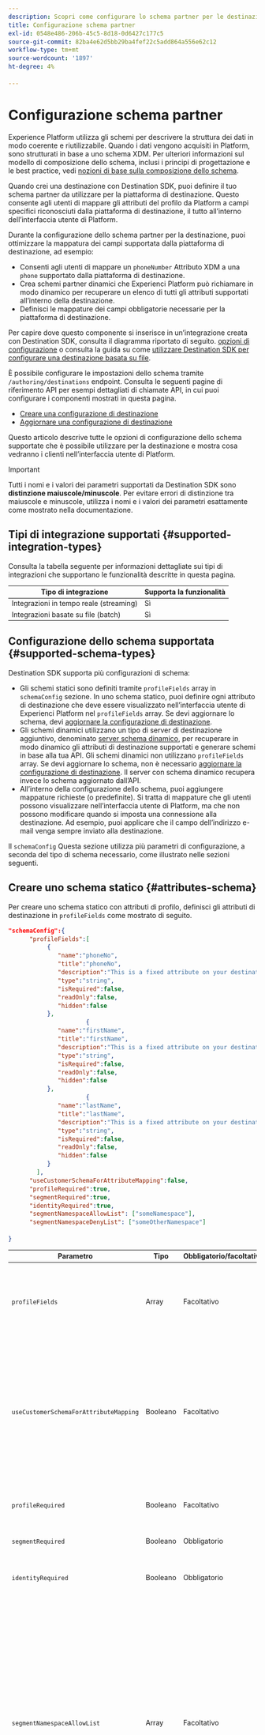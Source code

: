 ```yaml
---
description: Scopri come configurare lo schema partner per le destinazioni create con Destination SDK.
title: Configurazione schema partner
exl-id: 0548e486-206b-45c5-8d18-0d6427c177c5
source-git-commit: 82ba4e62d5bb29ba4fef22c5add864a556e62c12
workflow-type: tm+mt
source-wordcount: '1897'
ht-degree: 4%

---
```


# Configurazione schema partner

Experience Platform utilizza gli schemi per descrivere la struttura dei dati in modo coerente e riutilizzabile. Quando i dati vengono acquisiti in Platform, sono strutturati in base a uno schema XDM. Per ulteriori informazioni sul modello di composizione dello schema, inclusi i principi di progettazione e le best practice, vedi [nozioni di base sulla composizione dello schema](../../../../xdm/schema/composition.md).

Quando crei una destinazione con Destination SDK, puoi definire il tuo schema partner da utilizzare per la piattaforma di destinazione. Questo consente agli utenti di mappare gli attributi del profilo da Platform a campi specifici riconosciuti dalla piattaforma di destinazione, il tutto all’interno dell’interfaccia utente di Platform.

Durante la configurazione dello schema partner per la destinazione, puoi ottimizzare la mappatura dei campi supportata dalla piattaforma di destinazione, ad esempio:

* Consenti agli utenti di mappare un `phoneNumber` Attributo XDM a una `phone` supportato dalla piattaforma di destinazione.
* Crea schemi partner dinamici che Experienci Platform può richiamare in modo dinamico per recuperare un elenco di tutti gli attributi supportati all’interno della destinazione.
* Definisci le mappature dei campi obbligatorie necessarie per la piattaforma di destinazione.

Per capire dove questo componente si inserisce in un’integrazione creata con Destination SDK, consulta il diagramma riportato di seguito. [opzioni di configurazione](../configuration-options.md) o consulta la guida su come [utilizzare Destination SDK per configurare una destinazione basata su file](../../guides/configure-file-based-destination-instructions.md#create-server-file-configuration).

È possibile configurare le impostazioni dello schema tramite `/authoring/destinations` endpoint. Consulta le seguenti pagine di riferimento API per esempi dettagliati di chiamate API, in cui puoi configurare i componenti mostrati in questa pagina.

* [Creare una configurazione di destinazione](../../authoring-api/destination-configuration/create-destination-configuration.md)
* [Aggiornare una configurazione di destinazione](../../authoring-api/destination-configuration/update-destination-configuration.md)

Questo articolo descrive tutte le opzioni di configurazione dello schema supportate che è possibile utilizzare per la destinazione e mostra cosa vedranno i clienti nell’interfaccia utente di Platform.

>[!IMPORTANT]
>
>Tutti i nomi e i valori dei parametri supportati da Destination SDK sono **distinzione maiuscole/minuscole**. Per evitare errori di distinzione tra maiuscole e minuscole, utilizza i nomi e i valori dei parametri esattamente come mostrato nella documentazione.

## Tipi di integrazione supportati {#supported-integration-types}

Consulta la tabella seguente per informazioni dettagliate sui tipi di integrazioni che supportano le funzionalità descritte in questa pagina.

| Tipo di integrazione | Supporta la funzionalità |
|---|---|
| Integrazioni in tempo reale (streaming) | Sì |
| Integrazioni basate su file (batch) | Sì |

## Configurazione dello schema supportata {#supported-schema-types}

Destination SDK supporta più configurazioni di schema:

* Gli schemi statici sono definiti tramite `profileFields` array in `schemaConfig` sezione. In uno schema statico, puoi definire ogni attributo di destinazione che deve essere visualizzato nell’interfaccia utente di Experienci Platform nel `profileFields` array. Se devi aggiornare lo schema, devi [aggiornare la configurazione di destinazione](../../authoring-api/destination-configuration/update-destination-configuration.md).
* Gli schemi dinamici utilizzano un tipo di server di destinazione aggiuntivo, denominato [server schema dinamico](../../authoring-api/destination-server/create-destination-server.md#dynamic-schema-servers), per recuperare in modo dinamico gli attributi di destinazione supportati e generare schemi in base alla tua API. Gli schemi dinamici non utilizzano `profileFields` array. Se devi aggiornare lo schema, non è necessario [aggiornare la configurazione di destinazione](../../authoring-api/destination-configuration/update-destination-configuration.md). Il server con schema dinamico recupera invece lo schema aggiornato dall’API.
* All’interno della configurazione dello schema, puoi aggiungere mappature richieste (o predefinite). Si tratta di mappature che gli utenti possono visualizzare nell’interfaccia utente di Platform, ma che non possono modificare quando si imposta una connessione alla destinazione. Ad esempio, puoi applicare che il campo dell’indirizzo e-mail venga sempre inviato alla destinazione.

Il `schemaConfig` Questa sezione utilizza più parametri di configurazione, a seconda del tipo di schema necessario, come illustrato nelle sezioni seguenti.

## Creare uno schema statico {#attributes-schema}

Per creare uno schema statico con attributi di profilo, definisci gli attributi di destinazione in `profileFields` come mostrato di seguito.

```json
"schemaConfig":{
      "profileFields":[
           {
              "name":"phoneNo",
              "title":"phoneNo",
              "description":"This is a fixed attribute on your destination side that customers can map profile attributes to. For example, the mobilePhone.number value in Experience Platform could be phoneNo on your side.",
              "type":"string",
              "isRequired":false,
              "readOnly":false,
              "hidden":false
           },
                      {
              "name":"firstName",
              "title":"firstName",
              "description":"This is a fixed attribute on your destination side that customers can map profile attributes to. For example, the person.name.firstName value in Experience Platform could be firstName on your side.",
              "type":"string",
              "isRequired":false,
              "readOnly":false,
              "hidden":false
           },
                      {
              "name":"lastName",
              "title":"lastName",
              "description":"This is a fixed attribute on your destination side that customers can map profile attributes to. For example, the person.name.lastName value in Experience Platform could be phoneNo on your side.",
              "type":"string",
              "isRequired":false,
              "readOnly":false,
              "hidden":false
           }
        ],
      "useCustomerSchemaForAttributeMapping":false,
      "profileRequired":true,
      "segmentRequired":true,
      "identityRequired":true,
      "segmentNamespaceAllowList": ["someNamespace"],
      "segmentNamespaceDenyList": ["someOtherNamespace"]

}
```

| Parametro | Tipo | Obbligatorio/facoltativo | Descrizione |
|---------|----------|------|---|
| `profileFields` | Array | Facoltativo | Definisce l’array di attributi di destinazione accettati dalla piattaforma di destinazione alla quale i clienti possono mappare i propri attributi di profilo. Quando si utilizza una `profileFields` , è possibile omettere `useCustomerSchemaForAttributeMapping` parametro completo. |
| `useCustomerSchemaForAttributeMapping` | Booleano | Facoltativo | Abilita o disabilita la mappatura degli attributi dallo schema del cliente agli attributi definiti nell&#39; `profileFields` array. <ul><li>Se impostato su `true`, gli utenti visualizzano solo la colonna di origine nel campo di mappatura. `profileFields` non sono applicabili in questo caso.</li><li>Se impostato su `false`, gli utenti possono mappare gli attributi di origine dal proprio schema agli attributi definiti nell&#39; `profileFields` array.</li></ul> Il valore predefinito è `false`. |
| `profileRequired` | Booleano | Facoltativo | Utilizzare `true` gli utenti devono essere in grado di mappare gli attributi del profilo da Experienci Platform ad attributi personalizzati sulla piattaforma di destinazione. |
| `segmentRequired` | Booleano | Obbligatorio | Questo parametro è richiesto dalla Destination SDK e deve essere sempre impostato su `true`. |
| `identityRequired` | Booleano | Obbligatorio | Imposta su `true` se gli utenti devono essere in grado di mappare [tipi di identità](identity-namespace-configuration.md) dall&#39;Experience Platform agli attributi definiti nella `profileFields` array. |
| `segmentNamespaceAllowList` | Array | Facoltativo | Definisce spazi dei nomi di pubblico specifici da cui gli utenti possono mappare i tipi di pubblico alla destinazione. Utilizza questo parametro per limitare gli utenti di Platform all’esportazione di tipi di pubblico solo dagli spazi dei nomi di pubblico definiti nell’array. Questo parametro non può essere utilizzato insieme a `segmentNamespaceDenyList`.<br> <br> Esempio: `"segmentNamespaceAllowList": ["AudienceManager"]` consentirà agli utenti di mappare solo i tipi di pubblico da `AudienceManager` dello spazio dei nomi in questa destinazione. <br> <br> Per consentire agli utenti di esportare un pubblico nella destinazione, puoi ignorare questo parametro. <br> <br> Se entrambi `segmentNamespaceAllowList` e `segmentNamespaceDenyList` mancano dalla configurazione, gli utenti potranno esportare solo i tipi di pubblico provenienti da [Servizio di segmentazione](../../../../segmentation/home.md). |
| `segmentNamespaceDenyList` | Array | Facoltativo | Impedisce agli utenti di mappare i tipi di pubblico sulla destinazione, dagli spazi dei nomi dei tipi di pubblico definiti nell’array. Non può essere utilizzato insieme a `segmentNamespaceAllowed`. <br> <br> Esempio: `"segmentNamespaceDenyList": ["AudienceManager"]` impedirà agli utenti di mappare i tipi di pubblico da `AudienceManager` dello spazio dei nomi in questa destinazione. <br> <br> Per consentire agli utenti di esportare un pubblico nella destinazione, puoi ignorare questo parametro. <br> <br> Se entrambi `segmentNamespaceAllowed` e `segmentNamespaceDenyList` mancano dalla configurazione, gli utenti potranno esportare solo i tipi di pubblico provenienti da [Servizio di segmentazione](../../../../segmentation/home.md). <br> <br> Per consentire l’esportazione di tutti i tipi di pubblico, indipendentemente dall’origine, imposta `"segmentNamespaceDenyList":[]`. |

{style="table-layout:auto"}

L’esperienza dell’interfaccia utente risultante viene mostrata nelle immagini seguenti.

Quando gli utenti selezionano la mappatura di destinazione, possono visualizzare i campi definiti nella `profileFields` array.

![Immagine dell’interfaccia utente che mostra la schermata attributi di destinazione.](../../assets/functionality/destination-configuration/select-attributes.png)

Dopo aver selezionato gli attributi, possono visualizzarli nella colonna del campo di destinazione.

![Immagine dell’interfaccia utente che mostra uno schema di destinazione statico con attributi](../../assets/functionality/destination-configuration/static-schema-attributes.png)

## Creare uno schema dinamico {#dynamic-schema-configuration}

Destination SDK supporta la creazione di schemi partner dinamici. A differenza di uno schema statico, uno schema dinamico non utilizza `profileFields` array. Gli schemi dinamici utilizzano invece un server di schema dinamico che si connette alla tua API da dove recupera la configurazione dello schema.

>[!IMPORTANT]
>
>Prima di creare uno schema dinamico, è necessario [creare un server di schema dinamico](../../authoring-api/destination-server/create-destination-server.md#dynamic-schema-servers).

In una configurazione di schema dinamico, il `profileFields` è sostituito da `dynamicSchemaConfig` come illustrato di seguito.

```json
"schemaConfig":{
   "dynamicSchemaConfig":{
      "dynamicEnum": {
         "authenticationRule":"CUSTOMER_AUTHENTICATION",
         "destinationServerId":"DYNAMIC_SCHEMA_SERVER_ID",
         "value": "Schema Name",
         "responseFormat": "SCHEMA"
      }
   },
   "profileRequired":true,
   "segmentRequired":true,
   "identityRequired":true
}
```

| Parametro | Tipo | Obbligatorio/facoltativo | Descrizione |
|---------|----------|------|---|
| `dynamicEnum.authenticationRule` | Stringa | Obbligatorio | Indica come [!DNL Platform] i clienti si connettono alla tua destinazione. I valori accettati sono `CUSTOMER_AUTHENTICATION`, `PLATFORM_AUTHENTICATION`, `NONE`. <br> <ul><li>Utilizzare `CUSTOMER_AUTHENTICATION` se i clienti di Platform accedono al sistema tramite uno dei metodi di autenticazione descritti [qui](customer-authentication.md). </li><li> Utilizzare `PLATFORM_AUTHENTICATION` se è presente un sistema di autenticazione globale tra Adobe e la tua destinazione e il [!DNL Platform] Il cliente non deve fornire credenziali di autenticazione per connettersi alla destinazione. In questo caso, devi [creare un oggetto credenziali](../../credentials-api/create-credential-configuration.md) utilizzando l’API Credentials. </li><li>Utilizzare `NONE` se non è richiesta alcuna autenticazione per inviare dati alla piattaforma di destinazione. </li></ul> |
| `dynamicEnum.destinationServerId` | Stringa | Obbligatorio | Il `instanceId` del server di schema dinamico. Questo server di destinazione include l’endpoint API che Experienci Platform chiamerà per recuperare lo schema dinamico. |
| `dynamicEnum.value` | Stringa | Obbligatorio | Il nome dello schema dinamico, come definito nella configurazione del server di schema dinamico. |
| `dynamicEnum.responseFormat` | Stringa | Obbligatorio | Sempre impostato su `SCHEMA` durante la definizione di uno schema dinamico. |
| `profileRequired` | Booleano | Facoltativo | Utilizzare `true` gli utenti devono essere in grado di mappare gli attributi del profilo da Experienci Platform ad attributi personalizzati sulla piattaforma di destinazione. |
| `segmentRequired` | Booleano | Obbligatorio | Questo parametro è richiesto dalla Destination SDK e deve essere sempre impostato su `true`. |
| `identityRequired` | Booleano | Obbligatorio | Imposta su `true` se gli utenti devono essere in grado di mappare [tipi di identità](identity-namespace-configuration.md) dall&#39;Experience Platform agli attributi definiti nella `profileFields` array. |

{style="table-layout:auto"}

## Mappature richieste {#required-mappings}

All’interno della configurazione dello schema, oltre allo schema statico o dinamico, puoi aggiungere mappature richieste (o predefinite). Si tratta di mappature che gli utenti possono visualizzare nell’interfaccia utente di Platform, ma che non possono modificare quando si imposta una connessione alla destinazione.

Ad esempio, puoi applicare che il campo dell’indirizzo e-mail venga sempre inviato alla destinazione.

>[!NOTE]
>
>Sono attualmente supportate le seguenti combinazioni di mappature richieste:
>* Puoi configurare un campo di origine e un campo di destinazione obbligatori. In questo caso, gli utenti non possono modificare o selezionare nessuno dei due campi e possono solo visualizzare la selezione.
>* Puoi configurare solo un campo di destinazione richiesto. In questo caso, gli utenti saranno autorizzati a selezionare un campo di origine da mappare alla destinazione.
>
> La configurazione di un solo campo di origine obbligatorio è attualmente *non* supportati.

Di seguito sono riportati due esempi di configurazione di schema con mappature richieste e del loro aspetto nel passaggio di mappatura della [flusso di lavoro per l&#39;attivazione dei dati nelle destinazioni batch](../../../ui/activate-batch-profile-destinations.md).


>[!BEGINTABS]

>[!TAB Mappature di origine e destinazione richieste]

L’esempio seguente mostra le mappature di origine e di destinazione richieste. Quando i campi di origine e di destinazione sono specificati come mappature obbligatorie, gli utenti non possono selezionare o modificare nessuno dei due campi e possono solo visualizzare la selezione predefinita.

```json
"schemaConfig": {
    "requiredMappingsOnly": true,
    "requiredMappings": [
      {
        "sourceType": "text/x.schema-path",
        "source": "personalEmail.address",
        "destination": "personalEmail.address"
      }
    ] 
}
```

| Parametro | Tipo | Obbligatorio/facoltativo | Descrizione |
|---|---|---|---|
| `requiredMappingsOnly` | Booleano | Facoltativo | Quando è impostato su true, gli utenti non possono mappare altri attributi e identità nel flusso di attivazione, a parte le mappature richieste definite in `requiredMappings` array. |
| `requiredMappings.sourceType` | Stringa | Obbligatorio | Indica il tipo di `source` campo. Valori supportati: <ul><li>`text/x.schema-path`: utilizza questo valore quando `source` è un attributo di profilo da uno schema XDM.</li><li>`text/x.aep-xl`: utilizza questo valore quando `source` è definito da un&#39;espressione regolare. Esempio: `iif(segmentMembership.ups.aep_seg_id.status==\"exited\", \"1\", \"0\")`</li><li>`text/plain`: utilizza questo valore quando `source` è definito da un modello di macro. Attualmente, l&#39;unico modello di macro supportato è `metadata.segment.alias`.</li></ul> |
| `requiredMappings.source` | Stringa | Obbligatorio | Indica il valore del campo di origine. Tipi di valore supportati: <ul><li>Attributi di profilo XDM. Esempio: `personalEmail.address`. Quando l’attributo sorgente è un attributo di profilo XDM, imposta il `sourceType` parametro a `text/x.schema-path`.</li><li>Espressioni regolari. Esempio: `iif(segmentMembership.ups.aep_seg_id.status==\"exited\", \"1\", \"0\")`. Quando l&#39;attributo di origine è un&#39;espressione regolare, impostare `sourceType` parametro a `text/x.aep-xl`.</li><li>Modelli di macro. Esempio:`metadata.segment.alias`. Quando l&#39;attributo di origine è un modello di macro, impostare `sourceType` parametro a `text/plain`. Attualmente, l&#39;unico modello di macro supportato è `metadata.segment.alias`.</li></ul> |
| `requiredMappings.destination` | Stringa | Obbligatorio | Indica il valore del campo di destinazione. Quando i campi di origine e di destinazione sono specificati come mappature obbligatorie, gli utenti non possono selezionare o modificare nessuno dei due campi e possono solo visualizzare la selezione. |

{style="table-layout:auto"}

Di conseguenza, sia il **[!UICONTROL Campo di origine]** e **[!UICONTROL Campo di destinazione]** Le sezioni nell’interfaccia utente di Platform sono disattivate.

![Immagine delle mappature richieste nel flusso di attivazione dell’interfaccia utente.](../../assets/functionality/destination-configuration/required-mappings-2.png)

>[!TAB Mappatura di destinazione richiesta]

L’esempio seguente mostra una mappatura di destinazione richiesta. Se si specifica solo il campo di destinazione come richiesto, gli utenti possono selezionare il campo di origine da mappare.

```json
"schemaConfig": {
    "requiredMappingsOnly": true,
    "requiredMappings": [
      {
        "destination": "identityMap.ExamplePartner_ID",
        "mandatoryRequired": true,
        "primaryKeyRequired": true
      }
    ] 
}
```

| Parametro | Tipo | Obbligatorio/facoltativo | Descrizione |
|---|---|---|---|
| `requiredMappingsOnly` | Booleano | Facoltativo | Quando è impostato su true, gli utenti non possono mappare altri attributi e identità nel flusso di attivazione, a parte le mappature richieste definite in `requiredMappings` array. |
| `requiredMappings.destination` | Stringa | Obbligatorio | Indica il valore del campo di destinazione. Quando si specifica solo il campo di destinazione, gli utenti possono selezionare un campo di origine da mappare alla destinazione. |
| `mandatoryRequired` | Booleano | Facoltativo | Indica se la mappatura deve essere contrassegnata come [attributo obbligatorio](../../../ui/activate-batch-profile-destinations.md#mandatory-attributes). |
| `primaryKeyRequired` | Booleano | Facoltativo | Indica se la mappatura deve essere contrassegnata come [chiave di deduplicazione](../../../ui/activate-batch-profile-destinations.md#deduplication-keys). |

{style="table-layout:auto"}

Di conseguenza, il **[!UICONTROL Campo di destinazione]** nell’interfaccia utente di Platform è disattivata, mentre il **[!UICONTROL Campo di origine]** è attiva e gli utenti possono interagire con essa. Il **[!UICONTROL Chiave obbligatoria]** e **[!UICONTROL Chiave di deduplicazione]** le opzioni sono attive e gli utenti non possono modificarle.

![Immagine delle mappature richieste nel flusso di attivazione dell’interfaccia utente.](../../assets/functionality/destination-configuration/required-mappings-1.png)

>[!ENDTABS]

## Passaggi successivi {#next-steps}

Dopo aver letto questo articolo, sarai in grado di comprendere meglio quali tipi di schema sono supportati da Destination SDK e come configurarli.

Per ulteriori informazioni sugli altri componenti di destinazione, consulta i seguenti articoli:

* [Autenticazione del cliente](customer-authentication.md)
* [Autorizzazione OAuth2](oauth2-authorization.md)
* [Attributi dell’interfaccia utente](ui-attributes.md)
* [Campi dati cliente](customer-data-fields.md)
* [Configurazione dello spazio dei nomi dell’identità](identity-namespace-configuration.md)
* [Configurazioni di mappatura supportate](supported-mapping-configurations.md)
* [Consegna della destinazione](destination-delivery.md)
* [Configurazione dei metadati del pubblico](audience-metadata-configuration.md)
* [Criterio di aggregazione](aggregation-policy.md)
* [Configurazione batch](batch-configuration.md)
* [Qualifiche del profilo storico](historical-profile-qualifications.md)
